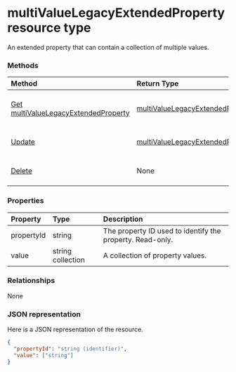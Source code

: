 # multiValueLegacyExtendedProperty resource type

An extended property that can contain a collection of multiple values.


### Methods

| Method		   | Return Type	|Description|
|:---------------|:--------|:----------|
|[Get multiValueLegacyExtendedProperty](../api/multivaluelegacyextendedproperty_get.md) | [multiValueLegacyExtendedProperty](multivaluelegacyextendedproperty.md) |Read properties and relationships of multiValueLegacyExtendedProperty object.|
|[Update](../api/multivaluelegacyextendedproperty_update.md) | [multiValueLegacyExtendedProperty](multivaluelegacyextendedproperty.md)	|Update multiValueLegacyExtendedProperty object. |
|[Delete](../api/multivaluelegacyextendedproperty_delete.md) | None |Delete multiValueLegacyExtendedProperty object. |

### Properties
| Property	   | Type	|Description|
|:---------------|:--------|:----------|
|propertyId|string|The property ID used to identify the property. Read-only.|
|value|string collection|A collection of property values.|

### Relationships
None


### JSON representation

Here is a JSON representation of the resource.

<!-- {
  "blockType": "resource",
  "optionalProperties": [

  ],
  "@odata.type": "microsoft.graph.multivaluelegacyextendedproperty"
}-->

```json
{
  "propertyId": "string (identifier)",
  "value": ["string"]
}

```

<!-- uuid: 8fcb5dbc-d5aa-4681-8e31-b001d5168d79
2015-10-25 14:57:30 UTC -->
<!-- {
  "type": "#page.annotation",
  "description": "multiValueLegacyExtendedProperty resource",
  "keywords": "",
  "section": "documentation",
  "tocPath": ""
}-->